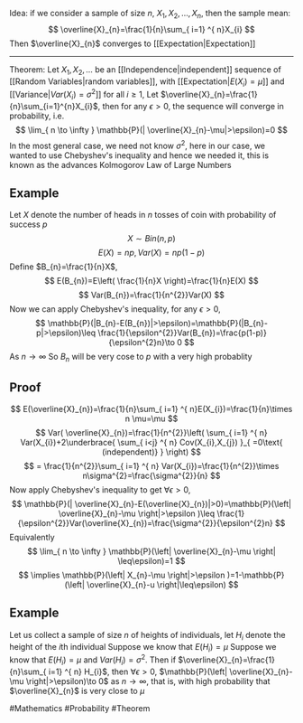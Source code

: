 Idea: if we consider a sample of size $n$, $X_{1},X_{2},\dots,X_{n}$, then the sample mean:
$$
\overline{X}_{n}=\frac{1}{n}\sum_{ i=1} ^{ n}X_{i}
$$
Then $\overline{X}_{n}$ converges to [[Expectation|Expectation]]
___
Theorem:
Let $X_{1},X_{2},\dots$ be an [[Independence|independent]] sequence of [[Random Variables|random variables]], with [[Expectation|$E(X_{i})=\mu$]] and [[Variance|$Var(X_{i})=\sigma^{2}$]] for all $i\geq 1$, 
Let $\overline{X}_{n}=\frac{1}{n}\sum_{i=1}^{n}X_{i}$, then for any $\epsilon>0$, the sequence will converge in probability, i.e.
$$
\lim_{ n \to \infty } \mathbb{P}(| \overline{X}_{n}-\mu|>\epsilon)=0
$$
In the most general case, we need not know $\sigma^{2}$, here in our case, we wanted to use Chebyshev's inequality and hence we needed it, this is known as the advances Kolmogorov Law of Large Numbers
## Example
Let $X$ denote the number of heads in $n$ tosses of coin with probability of success $p$
$$
X\sim Bin(n,p)
$$
$$
 E(X)=np,Var(X)=np(1-p)
$$
Define $B_{n}=\frac{1}{n}X$, 
$$
E(B_{n})=E\left( \frac{1}{n}X \right)=\frac{1}{n}E(X)
$$
$$
Var(B_{n})=\frac{1}{n^{2}}Var(X)
$$
Now we can apply Chebyshev's inequality, for any $\epsilon>0$, 
$$
\mathbb{P}(|B_{n}-E(B_{n})|>\epsilon)=\mathbb{P}(|B_{n}-p|>\epsilon)\leq \frac{1}{\epsilon^{2}}Var(B_{n})=\frac{p(1-p)}{\epsilon^{2}n}\to 0
$$
As $n\to \infty$
So $B_{n}$ will be very cose to $p$ with a very high probablity
## Proof
$$
E(\overline{X}_{n})=\frac{1}{n}\sum_{ i=1} ^{ n}E(X_{i})=\frac{1}{n}\times n \mu=\mu
$$
$$
Var( \overline{X}_{n})=\frac{1}{n^{2}}\left( \sum_{ i=1} ^{ n}  Var(X_{i})+2\underbrace{ \sum_{ i<j} ^{ n} Cov(X_{i},X_{j}) }_{ =0\text{ (independent)} }  \right)
$$
$$
= \frac{1}{n^{2}}\sum_{ i=1} ^{ n}  Var(X_{i})=\frac{1}{n^{2}}\times n\sigma^{2}=\frac{\sigma^{2}}{n}
$$
Now apply Chebyshev's inequality to get $\forall\epsilon>0$,
$$
\mathbb{P}(| \overline{X}_{n}-E(\overline{X}_{n})|>0)=\mathbb{P}(\left| \overline{X}_{n}-\mu \right|>\epsilon )\leq \frac{1}{\epsilon^{2}}Var(\overline{X}_{n})=\frac{\sigma^{2}}{\epsilon^{2}n}
$$
Equivalently
$$
\lim_{ n \to \infty } \mathbb{P}(\left| \overline{X}_{n}-\mu \right| \leq\epsilon)=1
$$
$$
\implies \mathbb{P}(\left| X_{n}-\mu \right|>\epsilon )=1-\mathbb{P}(\left| \overline{X}_{n}-u \right|\leq\epsilon)
$$
## Example
Let us collect a sample of size $n$ of heights of individuals, let $H_{i}$ denote the height of the $i$th individual
Suppose we know that $E(H_{i})=\mu$
Suppose we know that $E(H_{i})=\mu$ and $Var(H_{i})=\sigma^{2}$. Then if $\overline{X}_{n}=\frac{1}{n}\sum_{ i=1} ^{ n} H_{i}$, then $\forall\epsilon>0$, $\mathbb{P}(\left| \overline{X}_{n}-\mu \right|>\epsilon)\to 0$ as $n\to \infty$, that is, with high probability that $\overline{X}_{n}$ is very close to $\mu$

#Mathematics #Probability #Theorem 